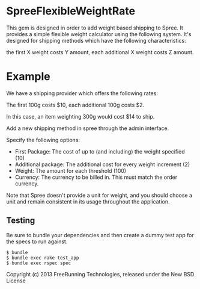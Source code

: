 SpreeFlexibleWeightRate
=======================

This gem is designed in order to add weight based shipping to Spree. It provides a simple flexible weight
calculator using the following system. It's designed for shipping methods which have the
following characteristics:

the first X weight costs Y amount, each additional X weight costs Z amount.


Example
=======

We have a shipping provider which offers the following rates:

The first 100g costs $10, each additional 100g costs $2.

In this case, an item weighting 300g would cost $14 to ship.



Add a new shipping method in spree through the admin interface.

Specify the following options:

* First Package: The cost of up to (and including) the weight specified (10)
* Additional package: The additional cost for every weight increment (2)
* Weight: The amount for each threshold (100)
* Currency: The currency to be billed in.  This must match the order currency.

Note that Spree doesn't provide a unit for weight, and you should choose a unit and
remain consistent in its usage throughout the application.

Testing
-------

Be sure to bundle your dependencies and then create a dummy test app for the specs to run against.

    $ bundle
    $ bundle exec rake test_app
    $ bundle exec rspec spec

Copyright (c) 2013 FreeRunning Technologies, released under the New BSD License

